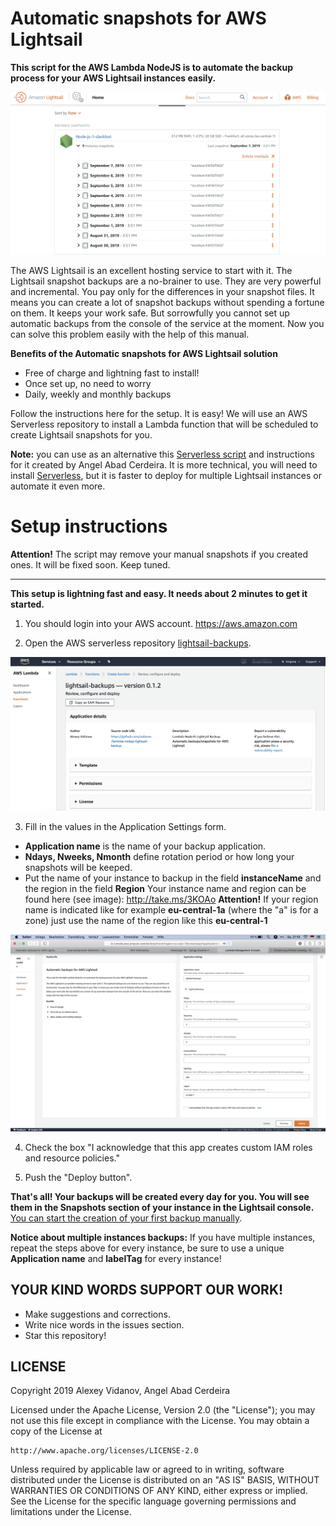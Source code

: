 # Automatic snapshots for AWS Lightsail

**This script for the AWS Lambda NodeJS is to automate the backup process for your AWS Lightsail instances easily.** 

![image-20190907215709173](imgs/image-20190907215709173.png)

The AWS Lightsail is an excellent hosting service to start with it. The Lightsail snapshot backups are a no-brainer to use. They are very powerful and incremental. You pay only for the differences in your snapshot files. It means you can create a lot of snapshot backups without spending a fortune on them. It keeps your work safe. But sorrowfully you cannot set up automatic backups from the console of the service at the moment. Now you can solve this problem easily with the help of this manual.

**Benefits of the Automatic snapshots for AWS Lightsail solution**

- Free of charge and lightning fast to install!
- Once set up, no need to worry 
- Daily, weekly and monthly backups

Follow the instructions here for the setup. It is easy! We will use an AWS Serverless repository to install a Lambda function that will be scheduled to create Lightsail snapshots for you.

**Note:** you can use as an alternative this  [Serverless script](serverless/README.md) and instructions for it created by Angel Abad Cerdeira. It is more technical, you will need to install [Serverless](https://serverless.com), but it is faster to deploy for multiple Lightsail instances or automate it even more.

# Setup instructions

**Attention!** The script may remove your manual snapshots if you created ones. It will be fixed soon. Keep tuned.

-----

**This setup is lightning fast and easy. It needs about 2 minutes to get it started.** 

1) You should login into your AWS account. https://aws.amazon.com

2) Open the AWS serverless repository [lightsail-backups](https://console.aws.amazon.com/lambda/home?region=us-east-1#/create/app?applicationId=arn:aws:serverlessrepo:us-east-1:278937263884:applications/lightsail-backups). 

![image-20190907211633592](imgs/image-20190907211633592.png)

3) Fill in the values in the Application Settings form.

- **Application name** is the name of your backup application. 
- **Ndays, Nweeks, Nmonth** define rotation period or how long your snapshots will be keeped.
- Put the name of your instance to backup in the field **instanceName** and the region in the field **Region** Your instance name and region can be found here (see image): 
  http://take.ms/3KOAo
  **Attention!** If your region name is indicated like for example **eu-central-1a** (where the "a" is for a zone) just use the name of the region like this **eu-central-1**

![](imgs/image-20190907211944566.png)

4) Check the box "I acknowledge that this app creates custom IAM roles and resource policies."

5) Push the "Deploy button".

**That's all! Your backups will be created every day for you. You will see them in the Snapshots section of your instance in the Lightsail console.** [You can start the creation of your first backup manually](manual-start.md).

**Notice about multiple instances backups:** If you have multiple instances, repeat the steps above for every instance, be sure to use a unique **Application name** and **labelTag** for every instance!

## YOUR KIND WORDS SUPPORT OUR WORK!

- Make suggestions and corrections.
- Write nice words in the issues section.
- Star this repository! 


## LICENSE
Copyright 2019 Alexey Vidanov, Angel Abad Cerdeira

Licensed under the Apache License, Version 2.0 (the "License");
you may not use this file except in compliance with the License.
You may obtain a copy of the License at

    http://www.apache.org/licenses/LICENSE-2.0

Unless required by applicable law or agreed to in writing, software
distributed under the License is distributed on an "AS IS" BASIS,
WITHOUT WARRANTIES OR CONDITIONS OF ANY KIND, either express or implied.
See the License for the specific language governing permissions and
limitations under the License.
